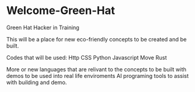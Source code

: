 # Welcome-Green-Hat
Green Hat Hacker in Training

This will be a place for new eco-friendly concepts to be created and be built.

Codes that will be used:
Http
CSS
Python
Javascript
Move
Rust

More or new languages that are relivant to the concepts to be built with demos to be used into real life enviroments
AI programing tools to assist with building and demo.
